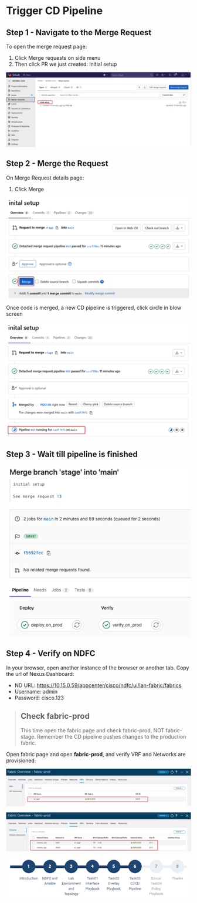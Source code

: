 # Trigger CD Pipeline
## Step 1 - Navigate to the Merge Request
To open the merge request page:

1. Click Merge requests on side menu
2. Then click PR we just created: initial setup

![](https://github.com/bert-jan/DEVWKS-3928/blob/main/task03/cd_pr.png)

## Step 2 - Merge the Request
On Merge Request details page:

1. Click Merge

![](https://github.com/bert-jan/DEVWKS-3928/blob/main/task03/merge.png)

Once code is merged, a new CD pipeline is triggered, click circle  in blow screen

![](https://github.com/bert-jan/DEVWKS-3928/blob/main/task03/cd_pipeline.png)

## Step 3 - Wait till pipeline is finished

![](https://github.com/bert-jan/DEVWKS-3928/blob/main/task03/cd_pipeline_success.png)

## Step 4 - Verify on NDFC
In your browser, open another instance of the browser or another tab. Copy the url of Nexus Dashboard:

* ND URL: https://10.15.0.59/appcenter/cisco/ndfc/ui/lan-fabric/fabrics
* Username: admin
* Password: cisco.123
>## Check fabric-prod
>This time open the fabric page and check fabric-prod, NOT fabric-stage. Remember the CD pipeline pushes changes to the production fabric.

Open fabric page and open **fabric-prod**, and verify VRF and Networks are provisioned:

![](https://github.com/bert-jan/DEVWKS-3928/blob/main/task03/prod_vrf.png)

![](https://github.com/bert-jan/DEVWKS-3928/blob/main/task03/prod_network.png)

![](https://github.com/bert-jan/DEVWKS-3928/blob/main/task03/workflow_cicd_pipeline.png)
